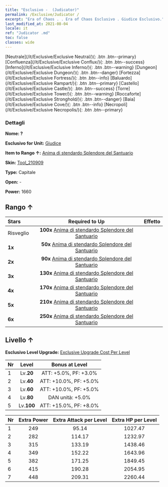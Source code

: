 ```yaml
---
title: "Esclusivo -  (Judicator)"
permalink: /Exclusive/Judicator /
excerpt: "Era of Chaos . . Era of Chaos Esclusivo . Giudice Esclusivo."
last_modified_at: 2021-08-04
locale: it
ref: "Judicator .md"
toc: false
classes: wide
---
```

 [Neutrale](/it/Exclusive/Exclusive Neutral/){: .btn .btn--primary} [Confluenza](/it/Exclusive/Exclusive Conflux/){: .btn .btn--success} [Inferno](/it/Exclusive/Exclusive Inferno/){: .btn .btn--warning} [Dungeon](/it/Exclusive/Exclusive Dungeon/){: .btn .btn--danger} [Fortezza](/it/Exclusive/Exclusive Fortress/){: .btn .btn--info} [Baluardo](/it/Exclusive/Exclusive Rampart/){: .btn .btn--primary} [Castello](/it/Exclusive/Exclusive Castle/){: .btn .btn--success} [Torre](/it/Exclusive/Exclusive Tower/){: .btn .btn--warning} [Roccaforte](/it/Exclusive/Exclusive Stronghold/){: .btn .btn--danger} [Baia](/it/Exclusive/Exclusive Cove/){: .btn .btn--info} [Necropoli](/it/Exclusive/Exclusive Necropolis/){: .btn .btn--primary} 

### Dettagli
 **Nome: ?** 

 **Esclusivo for Unit:** [Giudice](/it/units/Judicator/) 

 **Item to Rango ↑:** [Anima di stendardo Splendore del Santuario](/ItemsIT/con_975/)

 **Skin:** [Tool_210909](/ItemsIT/con_643/)

 **Type:** Capitale

 **Open:** -

 **Power:** 1660

## Rango ↑

  |     Stars    |  Required to Up | Effetto |
  |:-------------|:---------------:|:---------------:|
  |  Risveglio  | **100x** [Anima di stendardo Splendore del Santuario](/ItemsIT/con_975/) |  |
  | **1x** <i class="fas fa-star"/> | **50x** [Anima di stendardo Splendore del Santuario](/ItemsIT/con_975/) |  |
  | **2x** <i class="fas fa-star"/> | **90x** [Anima di stendardo Splendore del Santuario](/ItemsIT/con_975/) |  |
  | **3x** <i class="fas fa-star"/> | **130x** [Anima di stendardo Splendore del Santuario](/ItemsIT/con_975/) |  |
  | **4x** <i class="fas fa-star"/> | **170x** [Anima di stendardo Splendore del Santuario](/ItemsIT/con_975/) |  |
  | **5x** <i class="fas fa-star"/> | **210x** [Anima di stendardo Splendore del Santuario](/ItemsIT/con_975/) |  |
  | **6x** <i class="fas fa-star"/> | **250x** [Anima di stendardo Splendore del Santuario](/ItemsIT/con_975/) |  |


## Livello ↑
 **Esclusivo Level Upgrade:** [Exclusive Upgrade Cost Per Level](/Exclusive/ExclusiveUpgradeCostPerLevel/)

  |  Nr  |   Level  | Bonus at Level |
  |:-----|:--------:|:--------------:|
  | 1 | Lv.**20** | ATT: +5.0%, PF: +3.0% |
  | 2 | Lv.**40** | ATT: +10.0%, PF: +5.0% |
  | 3 | Lv.**60** | ATT: +10.0%, PF: +5.0% |
  | 4 | Lv.**80** | DAN unità: +5.0% |
  | 5 | Lv.**100** | ATT: +15.0%, PF: +8.0% |


  |  Nr  |  Extra Power | Extra Attack per Level | Extra HP per Level |
  |:-----|:--------:|:--------:|:--------:|
  | 1 | 249 | 95.14 | 1027.47 |
  | 2 | 282 | 114.17 | 1232.97 |
  | 3 | 315 | 133.19 | 1438.46 |
  | 4 | 349 | 152.22 | 1643.96 |
  | 5 | 382 | 171.25 | 1849.45 |
  | 6 | 415 | 190.28 | 2054.95 |
  | 7 | 448 | 209.31 | 2260.44 |


